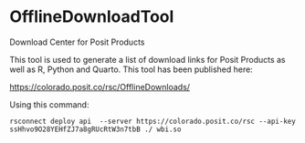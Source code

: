 # OfflineDownloadTool
Download Center for Posit Products

This tool is used to generate a list of download links for Posit Products as well as R, Python and Quarto. This tool has been published here:

https://colorado.posit.co/rsc/OfflineDownloads/

Using this command: 

`rsconnect deploy api  --server https://colorado.posit.co/rsc --api-key ssHhvo9O28YEHfZJ7a8gRUcRtW3n7tbB ./ wbi.so`
